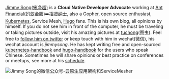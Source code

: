 [Jimmy Song(宋净超)](/about) is a **Cloud Native Developer Advocate** working at [Ant Financial](https://www.antfin.com/)(蚂蚁金服)➡️[招贤纳士](https://mp.weixin.qq.com/s/dIV_dElINMV4I0Ro2GnbOg), also a Gopher, open source enthusiast, [Kubernetes](https://kubernetes.io), Service Mesh, [Hugo](https://gohugo.io) fans. This is his own blog, all opinions by himself. If you do not see him in front of the computer, he must be traveling or taking pictures outside, visit his amazing pictures at [tuchong](https://jimmysong.tuchong.com/)(图虫). Feel free to [follow him on twitter](https://twitter.com/jimmysongio) or keep touch with him in wechat(微信), his wechat account is *jimmysong*. He has kept writing free and open-sourced [kubernetes-handbook](https://jimmysong.io/kubernetes-handbook) and [hugo-handbook](https://jimmysong.io/hugo-handbook) for the users who speak Chinese. Sometimes he will share opinions or best practice on conferences or meetups, see more at his [schedule](https://jimmysong.io/about/#activities). 

![Jimmy Song的微信公众号-云原生应用架构和ServiceMesher](https://ws1.sinaimg.cn/large/00704eQkly1frzetjdqnxj30m809vdil.jpg)